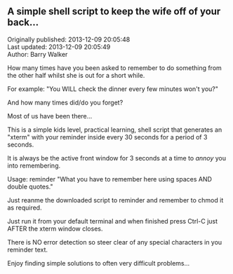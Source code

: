 ## A simple shell script to keep the wife off of your back...  
Originally published: 2013-12-09 20:05:48  
Last updated: 2013-12-09 20:05:49  
Author: Barry Walker  
  
How many times have you been asked to remember to do something from the other half whilst she is out for a short while.

For example: "You WILL check the dinner every few minutes won't you?"

And how many times did/do you forget?

Most of us have been there...

This is a simple kids level, practical learning, shell script that generates an "xterm" with your reminder inside every 30 seconds for a period of 3 seconds.

It is always be the active front window for 3 seconds at a time to _annoy_ you into remembering.

Usage: reminder "What you have to remember here using spaces AND double quotes."<CR>

Just reanme the downloaded script to reminder and remember to chmod it as required.

Just run it from your default terminal and when finished press Ctrl-C just AFTER the xterm window closes.

There is NO error detection so steer clear of any special characters in you reminder text.

Enjoy finding simple solutions to often very difficult problems...